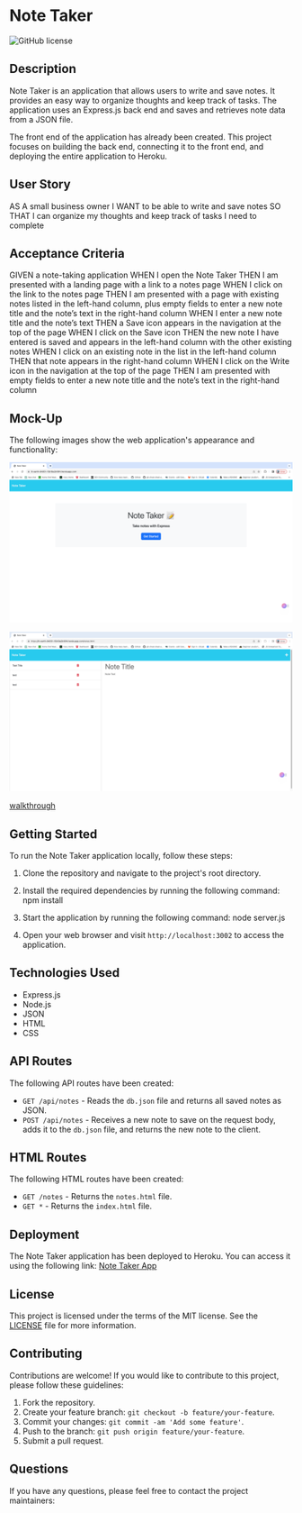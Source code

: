 # Note Taker

![GitHub license](https://img.shields.io/badge/license-MIT-blue.svg)

## Description

Note Taker is an application that allows users to write and save notes. It provides an easy way to organize thoughts and keep track of tasks. The application uses an Express.js back end and saves and retrieves note data from a JSON file.

The front end of the application has already been created. This project focuses on building the back end, connecting it to the front end, and deploying the entire application to Heroku.

## User Story
AS A small business owner
I WANT to be able to write and save notes
SO THAT I can organize my thoughts and keep track of tasks I need to complete


## Acceptance Criteria

GIVEN a note-taking application
WHEN I open the Note Taker
THEN I am presented with a landing page with a link to a notes page
WHEN I click on the link to the notes page
THEN I am presented with a page with existing notes listed in the left-hand column, plus empty fields to enter a new note title and the note’s text in the right-hand column
WHEN I enter a new note title and the note’s text
THEN a Save icon appears in the navigation at the top of the page
WHEN I click on the Save icon
THEN the new note I have entered is saved and appears in the left-hand column with the other existing notes
WHEN I click on an existing note in the list in the left-hand column
THEN that note appears in the right-hand column
WHEN I click on the Write icon in the navigation at the top of the page
THEN I am presented with empty fields to enter a new note title and the note’s text in the right-hand column


## Mock-Up

The following images show the web application's appearance and functionality:

![landingpage](<Landing page 2023-07-08 at 8.12.20 AM.png>)

![NotesPage](<Notespage 2023-07-08 at 8.11.36 AM.png>)

[walkthrough](<../../../Desktop/NoteTaker_ Jul 8, 2023 9_28 AM.webm>)

## Getting Started

To run the Note Taker application locally, follow these steps:

1. Clone the repository and navigate to the project's root directory.
2. Install the required dependencies by running the following command:
    npm install


3. Start the application by running the following command:
    node server.js


4. Open your web browser and visit `http://localhost:3002` to access the application.

## Technologies Used

- Express.js
- Node.js
- JSON
- HTML
- CSS

## API Routes

The following API routes have been created:

- `GET /api/notes` - Reads the `db.json` file and returns all saved notes as JSON.
- `POST /api/notes` - Receives a new note to save on the request body, adds it to the `db.json` file, and returns the new note to the client.

## HTML Routes

The following HTML routes have been created:

- `GET /notes` - Returns the `notes.html` file.
- `GET *` - Returns the `index.html` file.

## Deployment

The Note Taker application has been deployed to Heroku. You can access it using the following link: [Note Taker App](https://lit-earth-64051-15b19a2b18f4.herokuapp.com)

## License

This project is licensed under the terms of the MIT license. See the [LICENSE](LICENSE) file for more information.

## Contributing

Contributions are welcome! If you would like to contribute to this project, please follow these guidelines:

1. Fork the repository.
2. Create your feature branch: `git checkout -b feature/your-feature`.
3. Commit your changes: `git commit -am 'Add some feature'`.
4. Push to the branch: `git push origin feature/your-feature`.
5. Submit a pull request.

## Questions

If you have any questions, please feel free to contact the project maintainers:

